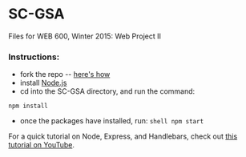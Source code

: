 # SC-GSA
Files for WEB 600, Winter 2015: Web Project II

### Instructions:
- fork the repo -- [here's how](https://help.github.com/articles/fork-a-repo/)
- install [Node.js](https://nodejs.org/en/)
- cd into the SC-GSA directory, and run the command:
```shell
npm install
```
- once the packages have installed, run: ```shell npm start ```

For a quick tutorial on Node, Express, and Handlebars, check out [this tutorial on YouTube](https://www.youtube.com/watch?v=m5ribwPpIPw).